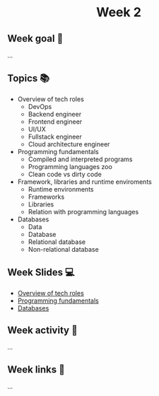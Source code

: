<h1 align="center">Week 2</h1>

## Week goal 🏁
<p>...</p>

## Topics 📚
* Overview of tech roles
  - DevOps
  - Backend engineer
  - Frontend engineer
  - UI/UX
  - Fullstack engineer
  - Cloud architecture engineer
* Programming fundamentals
  - Compiled and interpreted programs
  - Programming languages zoo
  - Clean code vs dirty code
* Framework, libraries and runtime enviroments
  - Runtime environments
  - Frameworks
  - Libraries
  - Relation with programming languages
* Databases
  - Data
  - Database
  - Relational database
  - Non-relational database

## Week Slides 💻
* [Overview of tech roles]()
* [Programming fundamentals]()
* [Databases]()

## Week activity 🎉
<p>...</p>

## Week links 🔗
...